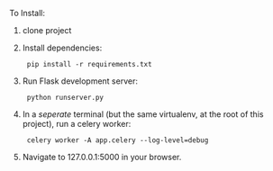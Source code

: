 To Install:

1. clone project

2. Install dependencies:

        pip install -r requirements.txt

3. Run Flask development server:

        python runserver.py

4. In a *seperate* terminal (but the same virtualenv, at the root of this project), run a celery worker:

        celery worker -A app.celery --log-level=debug

5. Navigate to 127.0.0.1:5000 in your browser.